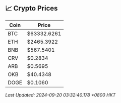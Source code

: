 ## 📈 Crypto Prices

| Coin | Price |
| ---- | ----- |
| BTC | $63332.6261 |
| ETH | $2465.3922 |
| BNB | $567.5401 |
| CRV | $0.2834 |
| ARB | $0.5695 |
| OKB | $40.4348 |
| DOGE | $0.1060 |

_Last Updated: 2024-09-20 03:32:40.178 +0800 HKT_